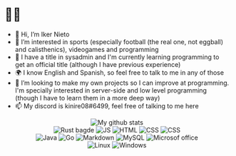 # 🗿🤙
- 👋 Hi, I’m Iker Nieto
- 👀 I’m interested in sports (especially football (the real one, not eggball) and calisthenics), videogames and programming
- 🌱 I have a title in sysadmin and I'm currently learning programming to get an official title (although I have previous experience)
- 🌍 I know English and Spanish, so feel free to talk to me in any of those
- 💞️ I’m looking to make my own projects so I can improve at programming. I'm specially interested in server-side and low level programming (though I have to learn them in a more deep way)
- 📫 My discord is kinire08#6499, feel free of talking to me here


<p align="center"><img alt="My github stats" src="https://github-readme-stats.vercel.app/api?username=kinire98&show_icons=true&theme=great-gatsby"><br>
 <img alt="Rust bagde" src="https://img.shields.io/badge/Rust-black?style=for-the-badge&logo=rust&logoColor=#E57324"> 
 <img alt="JS" src="https://img.shields.io/badge/JavaScript-323330?style=for-the-badge&logo=javascript&logoColor=F7DF1E">
  <img alt="HTML" src="https://img.shields.io/badge/HTML5-E34F26?style=for-the-badge&logo=html5&logoColor=white">
  <img alt="CSS" src="https://img.shields.io/badge/CSS3-1572B6?style=for-the-badge&logo=css3&logoColor=white">
 <img alt="CSS" src="https://img.shields.io/badge/Astro-BC52EE?style=for-the-badge&logo=astro&logoColor=fff"><br>
 <img alt="Java" src="https://img.shields.io/badge/Java-ED8B00?style=for-the-badge&logo=openjdk&logoColor=white">
<img alt="Go" src="https://img.shields.io/badge/Go-00ADD8?style=for-the-badge&logo=go&logoColor=white">
 <img alt="Markdown" src="https://img.shields.io/badge/Markdown-000000?style=for-the-badge&logo=markdown&logoColor=white">
 <img alt="MySQL" src="https://img.shields.io/badge/MySQL-00000F?style=for-the-badge&logo=mysql&logoColor=white">
 <img alt="Microsof office" src="https://img.shields.io/badge/Microsoft_Office-D83B01?style=for-the-badge&logo=microsoft-office&logoColor=white"><br>
 <img alt="Linux" src="https://img.shields.io/badge/Linux-FCC624?style=for-the-badge&logo=linux&logoColor=black">
 <img alt="Windows" src="https://img.shields.io/badge/Windows-0078D6?style=for-the-badge&logo=windows&logoColor=white">
 
 
 

